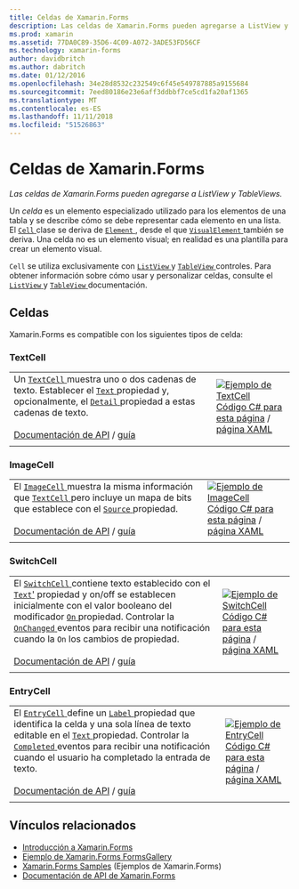 ```yaml
---
title: Celdas de Xamarin.Forms
description: Las celdas de Xamarin.Forms pueden agregarse a ListView y TableViews. En este artículo se enumera las celdas incluidas en Xamarin.Forms.
ms.prod: xamarin
ms.assetid: 77DA0C89-35D6-4C09-A072-3ADE53FD56CF
ms.technology: xamarin-forms
author: davidbritch
ms.author: dabritch
ms.date: 01/12/2016
ms.openlocfilehash: 34e28d8532c232549c6f45e549787885a9155684
ms.sourcegitcommit: 7eed80186e23e6aff3ddbbf7ce5cd1fa20af1365
ms.translationtype: MT
ms.contentlocale: es-ES
ms.lasthandoff: 11/11/2018
ms.locfileid: "51526863"
---
```

# <a name="xamarinforms-cells"></a>Celdas de Xamarin.Forms

_Las celdas de Xamarin.Forms pueden agregarse a ListView y TableViews._

Un *celda* es un elemento especializado utilizado para los elementos de una tabla y se describe cómo se debe representar cada elemento en una lista. El [ `Cell` ](xref:Xamarin.Forms.Cell) clase se deriva de [ `Element` ](xref:Xamarin.Forms.Element), desde el que [ `VisualElement` ](xref:Xamarin.Forms.Element) también se deriva. Una celda no es un elemento visual; en realidad es una plantilla para crear un elemento visual.

`Cell` se utiliza exclusivamente con [ `ListView` ](views.md#listView) y [ `TableView` ](views.md#tableView) controles. Para obtener información sobre cómo usar y personalizar celdas, consulte el [ `ListView` ](~/xamarin-forms/user-interface/listview/index.md) y [ `TableView` ](~/xamarin-forms/user-interface/tableview.md) documentación.

## <a name="cells"></a>Celdas

Xamarin.Forms es compatible con los siguientes tipos de celda:

<a name="textCell" />

### <a name="textcell"></a>TextCell

|     |     |
| --- | --- |
| Un [ `TextCell` ](xref:Xamarin.Forms.TextCell) muestra uno o dos cadenas de texto. Establecer el [ `Text` ](xref:Xamarin.Forms.TextCell.Text) propiedad y, opcionalmente, el [ `Detail` ](xref:Xamarin.Forms.TextCell.Detail) propiedad a estas cadenas de texto.<br /><br />[Documentación de API](xref:Xamarin.Forms.TextCell) / [guía](~/xamarin-forms/user-interface/listview/customizing-cell-appearance.md#TextCell) | [![Ejemplo de TextCell](cells-images/TextCell.png "TextCell ejemplo")](cells-images/TextCell-Large.png#lightbox "TextCell ejemplo")<br />[Código C# para esta página](https://github.com/xamarin/xamarin-forms-samples/blob/master/FormsGallery/FormsGallery/FormsGallery/CodeExamples/TextCellDemoPage.cs) / [página XAML](https://github.com/xamarin/xamarin-forms-samples/blob/master/FormsGallery/FormsGallery/FormsGallery/XamlExamples/TextCellDemoPage.xaml) |
|     |     |

### <a name="imagecell"></a>ImageCell

|     |     |
| --- | --- |
| El [ `ImageCell` ](xref:Xamarin.Forms.ImageCell) muestra la misma información que [ `TextCell` ](#textCell) pero incluye un mapa de bits que establece con el [ `Source` ](xref:Xamarin.Forms.Image.Source) propiedad.<br /><br />[Documentación de API](xref:Xamarin.Forms.ImageCell) / [guía](~/xamarin-forms/user-interface/listview/customizing-cell-appearance.md#ImageCell) | [![Ejemplo de ImageCell](cells-images/ImageCell.png "ejemplo ImageCell")](cells-images/ImageCell-Large.png#lightbox "ImageCell ejemplo")<br />[Código C# para esta página](https://github.com/xamarin/xamarin-forms-samples/blob/master/FormsGallery/FormsGallery/FormsGallery/CodeExamples/ImageCellDemoPage.cs) / [página XAML](https://github.com/xamarin/xamarin-forms-samples/blob/master/FormsGallery/FormsGallery/FormsGallery/XamlExamples/ImageCellDemoPage.xaml) |
|     |     |

### <a name="switchcell"></a>SwitchCell

|     |     |
| --- | --- |
| El [ `SwitchCell` ](xref:Xamarin.Forms.SwitchCell) contiene texto establecido con el [ `Text`'](xref:Xamarin.Forms.SwitchCell.Text) propiedad y on/off se establecen inicialmente con el valor booleano del modificador [ `On` ](xref:Xamarin.Forms.SwitchCell.On) propiedad. Controlar la [ `OnChanged` ](xref:Xamarin.Forms.SwitchCell.OnChanged) eventos para recibir una notificación cuando la `On` los cambios de propiedad.<br /><br />[Documentación de API](xref:Xamarin.Forms.SwitchCell) / [guía](~/xamarin-forms/user-interface/tableview.md#switchcell) | [![Ejemplo de SwitchCell](cells-images/SwitchCell.png "SwitchCell ejemplo")](cells-images/SwitchCell-Large.png#lightbox "SwitchCell ejemplo")<br />[Código C# para esta página](https://github.com/xamarin/xamarin-forms-samples/blob/master/FormsGallery/FormsGallery/FormsGallery/CodeExamples/SwitchCellDemoPage.cs) / [página XAML](https://github.com/xamarin/xamarin-forms-samples/blob/master/FormsGallery/FormsGallery/FormsGallery/XamlExamples/SwitchCellDemoPage.xaml) |
|     |     |

### <a name="entrycell"></a>EntryCell

|     |     |
| --- | --- |
| El [ `EntryCell` ](xref:Xamarin.Forms.EntryCell) define un [ `Label` ](xref:Xamarin.Forms.EntryCell.Label) propiedad que identifica la celda y una sola línea de texto editable en el [ `Text` ](xref:Xamarin.Forms.EntryCell.Text) propiedad. Controlar la [ `Completed` ](xref:Xamarin.Forms.EntryCell.Completed) eventos para recibir una notificación cuando el usuario ha completado la entrada de texto.<br /><br />[Documentación de API](xref:Xamarin.Forms.EntryCell) / [guía](~/xamarin-forms/user-interface/tableview.md#entrycell) | [![Ejemplo de EntryCell](cells-images/EntryCell.png "EntryCell ejemplo")](cells-images/EntryCell-Large.png#lightbox "EntryCell ejemplo")<br />[Código C# para esta página](https://github.com/xamarin/xamarin-forms-samples/blob/master/FormsGallery/FormsGallery/FormsGallery/CodeExamples/EntryCellDemoPage.cs) / [página XAML](https://github.com/xamarin/xamarin-forms-samples/blob/master/FormsGallery/FormsGallery/FormsGallery/XamlExamples/EntryCellDemoPage.xaml) |
|     |     |


## <a name="related-links"></a>Vínculos relacionados

- [Introducción a Xamarin.Forms](~/xamarin-forms/get-started/introduction-to-xamarin-forms.md)
- [Ejemplo de Xamarin.Forms FormsGallery](https://developer.xamarin.com/samples/xamarin-forms/FormsGallery/)
- [Xamarin.Forms Samples](https://developer.xamarin.com/samples/xamarin-forms/all/) (Ejemplos de Xamarin.Forms)
- [Documentación de API de Xamarin.Forms](https://docs.microsoft.com/dotnet/api/xamarin.forms?view=xamarin-forms)
